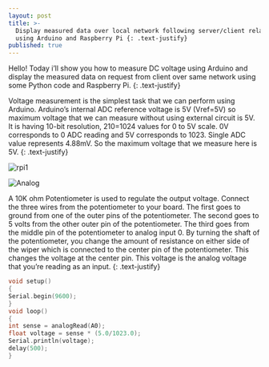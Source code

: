 ```yaml
---
layout: post
title: >-
  Display measured data over local network following server/client relationship
  using Arduino and Raspberry Pi {: .text-justify}
published: true
---
```

Hello! Today i’ll show you how to measure DC voltage using Arduino and display the measured data on request from client over same network using some Python code and Raspberry Pi.
{: .text-justify}

Voltage measurement is the simplest task that we can perform using Arduino. Arduino’s internal ADC reference voltage is 5V (Vref=5V) so maximum voltage that we can measure without using external circuit is 5V. It is having 10-bit resolution, 210=1024 values for 0 to 5V scale. 0V corresponds to 0 ADC reading and 5V corresponds to 1023. Single ADC value represents 4.88mV. So the maximum voltage that we measure here is 5V.
{: .text-justify}


![rpi1](https://lh3.googleusercontent.com/84C_lcmbQ3A5HFLaJGs3u-e1_Ian-9wAuyGID3AHXU0qOvC0dkGZRgr-W5s6NQiq-3o=w2400)
<!--more-->


![Analog](https://lh6.googleusercontent.com/JjldPoC6rYozWSxKp99KufbQb_1gDZU5Hj0MIiv0r5MfUKUcnd-5q4HL3KpF3DF30gE=w2400)


A 10K ohm Potentiometer is used to regulate the output voltage. Connect the three wires from the potentiometer to your board. The first goes to ground from one of the outer pins of the potentiometer. The second goes to 5 volts from the other outer pin of the potentiometer. The third goes from the middle pin of the potentiometer to analog input 0. By turning the shaft of the potentiometer, you change the amount of resistance on either side of the wiper which is connected to the center pin of the potentiometer. This changes the voltage at the center pin. This voltage is the analog voltage that you’re reading as an input.
{: .text-justify}

```cpp
void setup()
{
Serial.begin(9600);
}
void loop()
{
int sense = analogRead(A0);
float voltage = sense * (5.0/1023.0);
Serial.println(voltage);
delay(500);
}
```